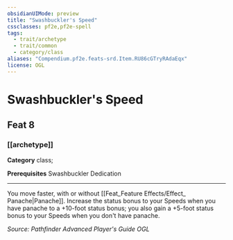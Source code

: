 ```yaml
---
obsidianUIMode: preview
title: "Swashbuckler's Speed"
cssclasses: pf2e,pf2e-spell
tags:
  - trait/archetype
  - trait/common
  - category/class
aliases: "Compendium.pf2e.feats-srd.Item.RU86cGTryRAdaEqx"
license: OGL
---
```

# Swashbuckler's Speed
## Feat 8
### [[archetype]]

**Category** class; 



**Prerequisites** Swashbuckler Dedication
* * *
You move faster, with or without [[Feat_Feature Effects/Effect_ Panache|Panache]]. Increase the status bonus to your Speeds when you have panache to a +10-foot status bonus; you also gain a +5-foot status bonus to your Speeds when you don't have panache.

*Source: Pathfinder Advanced Player's Guide*
*OGL*
